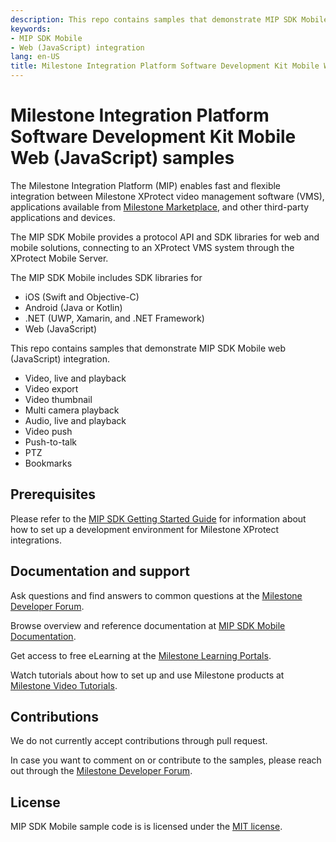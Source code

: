 ```yaml
---
description: This repo contains samples that demonstrate MIP SDK Mobile Mobile Web (JavaScript) integration
keywords:
- MIP SDK Mobile
- Web (JavaScript) integration
lang: en-US
title: Milestone Integration Platform Software Development Kit Mobile Web (JavaScript) samples
---
```


# Milestone Integration Platform Software Development Kit Mobile Web (JavaScript) samples

The Milestone Integration Platform (MIP) enables fast and flexible integration between
Milestone XProtect video management software (VMS), applications available from
[Milestone Marketplace](<https://www.milestonesys.com/community/marketplace/>),
and other third-party applications and devices.

The MIP SDK Mobile provides a protocol API and SDK libraries for web and mobile solutions,
connecting to an XProtect VMS system through the XProtect Mobile Server.

The MIP SDK Mobile includes SDK libraries for

- iOS (Swift and Objective-C)
- Android (Java or Kotlin)
- .NET (UWP, Xamarin, and .NET Framework)
- Web (JavaScript)

This repo contains samples that demonstrate MIP SDK Mobile web (JavaScript) integration.

- Video, live and playback
- Video export
- Video thumbnail
- Multi camera playback
- Audio, live and playback
- Video push
- Push-to-talk
- PTZ
- Bookmarks

## Prerequisites

Please refer to the [MIP SDK Getting Started Guide](<https://content.milestonesys.com/l/299bb22321041592/>)
for information about how to set up a development environment for Milestone XProtect integrations.

## Documentation and support

Ask questions and find answers to common questions at the
[Milestone Developer Forum](<https://developer.milestonesys.com/>).

Browse overview and reference documentation at
[MIP SDK Mobile Documentation](<https://doc.developer.milestonesys.com/mipsdkmobile/>).

Get access to free eLearning at the
[Milestone Learning Portals](<https://www.milestonesys.com/solutions/services/learning-and-performance/>).

Watch tutorials about how to set up and use Milestone products at
[Milestone Video Tutorials](<https://www.milestonesys.com/support/self-service-and-support/video-tutorials/>).

## Contributions

We do not currently accept contributions through pull request.

In case you want to comment on or contribute to the samples, please reach out through
the [Milestone Developer Forum](<https://developer.milestonesys.com/>).

## License

MIP SDK Mobile sample code is is licensed under the [MIT license](<LICENSE.md>).
